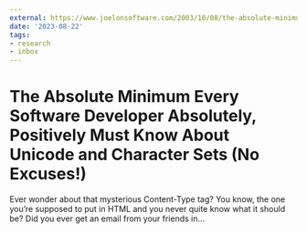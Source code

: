```yaml
---
external: https://www.joelonsoftware.com/2003/10/08/the-absolute-minimum-every-software-developer-absolutely-positively-must-know-about-unicode-and-character-sets-no-excuses/
date: '2023-08-22'
tags:
- research
- inbox
---
```


# The Absolute Minimum Every Software Developer Absolutely, Positively Must Know About Unicode and Character Sets (No Excuses!)

Ever wonder about that mysterious Content-Type tag? You know, the one you’re supposed to put in HTML and you never quite know what it should be? Did you ever get an email from your friends in…
